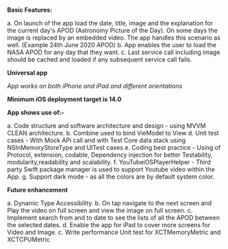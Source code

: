 **Basic Features:**

a. On launch of the app load the date, title, image and the explanation for the current day's APOD (Astronomy Picture of the Day). On some days the image is replaced by an embedded video. The app handles this scenario as well. (Example 24th June 2020 APOD)
b. App enables the user to load the NASA APOD for any day that they want. 
c. Last service call including image should be cached and loaded if any subsequent service call fails.


**Universal app**

*App works on both iPhone and iPad and different orientations*

**Minimum iOS deployment target is 14.0**


**App shows use of:-**

a. Code structure and software architecture and design - using MVVM CLEAN architecture.
b. Combine used to bind VieModel to View
d. Unit test cases - With Mock APi call and with Test Core data stack using NSInMemoryStoreType and UITest cases
e. Coding best practice - Using of Protocol, extension, codable, Dependency injection for better Testability, modularity,readability and scalability.
f. YouTubeiOSPlayerHelper - Third party Swift package manager is used to support Youtube video within the App.
g. Support dark mode - as all the colors are by default system color.


**Future enhancement**

 a. Dynamic Type Accessibility.
 b. On tap navigate to the next screen and Play the video on full screen and view the image on full screen.
 c. Implement search from and to date to see the lists of all the APOD between the selected dates. 
 d. Enable the app for iPad to cover more screens for Video and Image.
 c. Write performance Unit test for XCTMemoryMetric and XCTCPUMetric
